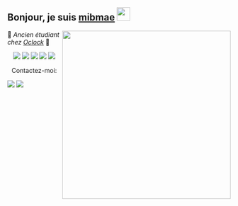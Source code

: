 ## Bonjour, je suis [mibmae](https://github.com/mibmae) <img src="https://raw.githubusercontent.com/MartinHeinz/MartinHeinz/master/wave.gif" width="30px">
<img align="right" src="https://www.guilhem-moes.xyz/images/fb5a645e93256be65424662fef5f885a.jpg" width="380px"/>

:seedling: *Ancien étudiant chez [Oclock](https://github.com/enterprises/cole-oclock)* :school:

<p align="center" >
  <a href="https://devdocs.io/html/"><img src="https://img.shields.io/badge/html5%20-%23E34F26.svg?&style=for-the-badge&logo=html5&logoColor=white"/></a>
  <a href="https://devdocs.io/css/"><img src="https://img.shields.io/badge/css3%20-%231572B6.svg?&style=for-the-badge&logo=css3&logoColor=white" /></a>
  <a href="https://devdocs.io/javascript/"><img src="https://img.shields.io/badge/javascript-%23F7DF1E.svg?&style=for-the-badge&logo=javascript&logoColor=white" /></a>
  <a href="https://devdocs.io/node/"><img src="https://img.shields.io/badge/node.js%20-%2343853D.svg?&style=for-the-badge&logo=node.js&logoColor=white" /></a>
  <a href="https://devdocs.io/react/"><img src="https://img.shields.io/badge/-ReactJs-61DAFB?logo=react&logoColor=white&style=for-the-badge" /></a>
</p>
<p align="center">Contactez-moi:<p>
  <p align="center">
  
  <a href="https://www.linkedin.com/guilhem-moes"><img src="https://img.shields.io/badge/linkedin-%230077B5.svg?&style=for-the-badge&logo=linkedin&logoColor=white" /></a>
  <a href="https://www.guilhem-moes.xyz"><img src="https://img.shields.io/badge/Guilhem--moes-https%3A%2F%2Fguilhem--moes.xyz-brightgreen" /> </a></br>
  </p>


 

